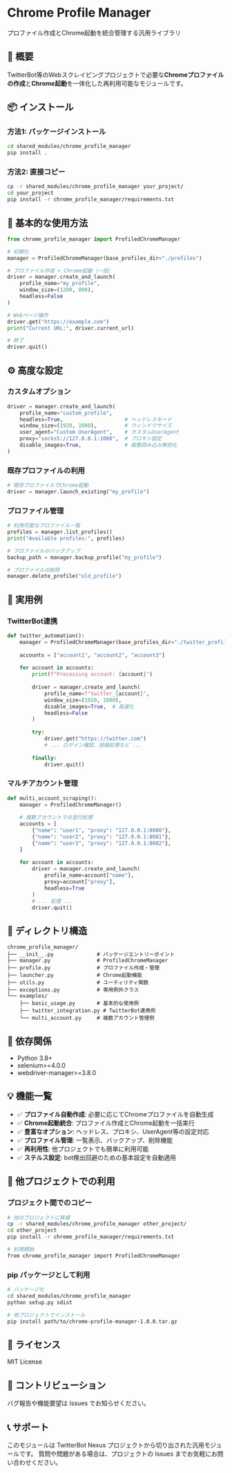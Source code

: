 # Chrome Profile Manager

プロファイル作成とChrome起動を統合管理する汎用ライブラリ

## 🚀 概要

TwitterBot等のWebスクレイピングプロジェクトで必要な**Chromeプロファイルの作成**と**Chrome起動**を一体化した再利用可能なモジュールです。

## 📦 インストール

### 方法1: パッケージインストール
```bash
cd shared_modules/chrome_profile_manager
pip install .
```

### 方法2: 直接コピー
```bash
cp -r shared_modules/chrome_profile_manager your_project/
cd your_project
pip install -r chrome_profile_manager/requirements.txt
```

## 🔧 基本的な使用方法

```python
from chrome_profile_manager import ProfiledChromeManager

# 初期化
manager = ProfiledChromeManager(base_profiles_dir="./profiles")

# プロファイル作成 + Chrome起動（一括）
driver = manager.create_and_launch(
    profile_name="my_profile",
    window_size=(1200, 800),
    headless=False
)

# Webページ操作
driver.get("https://example.com")
print("Current URL:", driver.current_url)

# 終了
driver.quit()
```

## ⚙️ 高度な設定

### カスタムオプション
```python
driver = manager.create_and_launch(
    profile_name="custom_profile",
    headless=True,                    # ヘッドレスモード
    window_size=(1920, 1080),         # ウィンドウサイズ
    user_agent="Custom UserAgent",    # カスタムUserAgent
    proxy="socks5://127.0.0.1:1080",  # プロキシ設定
    disable_images=True,              # 画像読み込み無効化
)
```

### 既存プロファイルの利用
```python
# 既存プロファイルでChrome起動
driver = manager.launch_existing("my_profile")
```

### プロファイル管理
```python
# 利用可能なプロファイル一覧
profiles = manager.list_profiles()
print("Available profiles:", profiles)

# プロファイルのバックアップ
backup_path = manager.backup_profile("my_profile")

# プロファイルの削除
manager.delete_profile("old_profile")
```

## 🎯 実用例

### TwitterBot連携
```python
def twitter_automation():
    manager = ProfiledChromeManager(base_profiles_dir="./twitter_profiles")
    
    accounts = ["account1", "account2", "account3"]
    
    for account in accounts:
        print(f"Processing account: {account}")
        
        driver = manager.create_and_launch(
            profile_name=f"twitter_{account}",
            window_size=(1920, 1080),
            disable_images=True,  # 高速化
            headless=False
        )
        
        try:
            driver.get("https://twitter.com")
            # ... ログイン確認、投稿処理など ...
            
        finally:
            driver.quit()
```

### マルチアカウント管理
```python
def multi_account_scraping():
    manager = ProfiledChromeManager()
    
    # 複数アカウントでの並行処理
    accounts = [
        {"name": "user1", "proxy": "127.0.0.1:8080"},
        {"name": "user2", "proxy": "127.0.0.1:8081"},
        {"name": "user3", "proxy": "127.0.0.1:8082"},
    ]
    
    for account in accounts:
        driver = manager.create_and_launch(
            profile_name=account["name"],
            proxy=account["proxy"],
            headless=True
        )
        # ... 処理 ...
        driver.quit()
```

## 📁 ディレクトリ構造

```
chrome_profile_manager/
├── __init__.py              # パッケージエントリーポイント
├── manager.py               # ProfiledChromeManager
├── profile.py               # プロファイル作成・管理
├── launcher.py              # Chrome起動機能
├── utils.py                 # ユーティリティ関数
├── exceptions.py            # 専用例外クラス
└── examples/
    ├── basic_usage.py       # 基本的な使用例
    ├── twitter_integration.py # TwitterBot連携例
    └── multi_account.py     # 複数アカウント管理例
```

## 🔧 依存関係

- Python 3.8+
- selenium>=4.0.0
- webdriver-manager>=3.8.0

## 💡 機能一覧

- ✅ **プロファイル自動作成**: 必要に応じてChromeプロファイルを自動生成
- ✅ **Chrome起動統合**: プロファイル作成とChrome起動を一括実行
- ✅ **豊富なオプション**: ヘッドレス、プロキシ、UserAgent等の設定対応
- ✅ **プロファイル管理**: 一覧表示、バックアップ、削除機能
- ✅ **再利用性**: 他プロジェクトでも簡単に利用可能
- ✅ **ステルス設定**: bot検出回避のための基本設定を自動適用

## 🚀 他プロジェクトでの利用

### プロジェクト間でのコピー
```bash
# 他のプロジェクトに移植
cp -r shared_modules/chrome_profile_manager other_project/
cd other_project
pip install -r chrome_profile_manager/requirements.txt

# 利用開始
from chrome_profile_manager import ProfiledChromeManager
```

### pip パッケージとして利用
```bash
# パッケージ化
cd shared_modules/chrome_profile_manager
python setup.py sdist

# 他プロジェクトでインストール
pip install path/to/chrome-profile-manager-1.0.0.tar.gz
```

## 📝 ライセンス

MIT License

## 🤝 コントリビューション

バグ報告や機能要望は Issues でお知らせください。

## 📞 サポート

このモジュールは TwitterBot Nexus プロジェクトから切り出された汎用モジュールです。
質問や問題がある場合は、プロジェクトの Issues までお気軽にお問い合わせください。